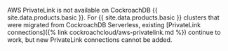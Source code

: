 AWS PrivateLink is not available on CockroachDB {{ site.data.products.basic }}. For {{ site.data.products.basic }} clusters that were migrated from CockroachDB Serverless, existing [PrivateLink connections]({% link cockroachcloud/aws-privatelink.md %}) continue to work, but new PrivateLink connections cannot be added.

